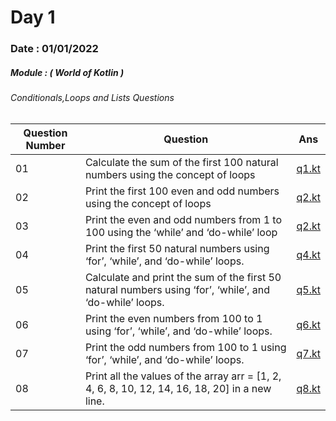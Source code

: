 # Day 1

### Date : 01/01/2022

##### Module : ( World of Kotlin ) 
###### Conditionals,Loops and Lists Questions 



|Question Number|Question|Ans|
|---------------|--------|---|
|01|Calculate the sum of the first 100 natural numbers using the concept of loops|[q1.kt](https://github.com/SM8UTI/Android_App_Development_Internshala_Course/blob/main/Day-1/q1.kt)|
|02|Print the first 100 even and odd numbers using the concept of loops|[q2.kt](https://github.com/SM8UTI/Android_App_Development_Internshala_Course/blob/main/Day-1/q2.kt)|
|03|Print the even and odd numbers from 1 to 100 using the ‘while’ and ‘do-while’ loop|[q2.kt](https://github.com/SM8UTI/Android_App_Development_Internshala_Course/blob/main/Day-1/q3.kt)|
|04|Print the first 50 natural numbers using ‘for’, ‘while’, and ‘do-while’ loops.|[q4.kt](https://github.com/SM8UTI/Android_App_Development_Internshala_Course/blob/main/Day-1/q4.kt)|
|05|Calculate and print the sum of the first 50 natural numbers using ‘for’, ‘while’, and ‘do-while’ loops.|[q5.kt](https://github.com/SM8UTI/Android_App_Development_Internshala_Course/blob/main/Day-1/q5.kt)|
|06|Print the even numbers from 100 to 1 using ‘for’, ‘while’, and ‘do-while’ loops.|[q6.kt](https://github.com/SM8UTI/Android_App_Development_Internshala_Course/blob/main/Day-1/q6.kt)|
|07|Print the odd numbers from 100 to 1 using ‘for’, ‘while’, and ‘do-while’ loops.|[q7.kt](https://github.com/SM8UTI/Android_App_Development_Internshala_Course/blob/main/Day-1/q6.kt)|
|08|Print all the values of the array arr = [1, 2, 4, 6, 8, 10, 12, 14, 16, 18, 20] in a new line.|[q8.kt](https://github.com/SM8UTI/Android_App_Development_Internshala_Course/blob/main/Day-1/q8.kt)|

